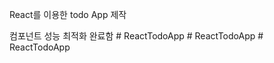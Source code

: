 React를 이용한 todo App 제작

컴포넌트 성능 최적화 완료함
#   R e a c t T o d o A p p  
 #   R e a c t T o d o A p p  
 #   R e a c t T o d o A p p  
 